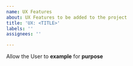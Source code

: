 ```yaml
---
name: UX Features
about: UX Features to be added to the project
title: 'UX: <TITLE>'
labels: ''
assignees: ''

---
```


Allow the User to **example** for **purpose**
